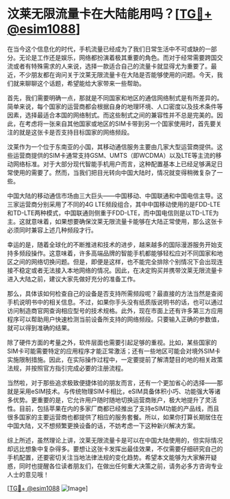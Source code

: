 # 汶莱无限流量卡在大陆能用吗？[[TG💪+ @esim1088](https://t.me/s/esim1088)]

在当今这个信息化的时代，手机流量已经成为了我们日常生活中不可或缺的一部分。无论是工作还是娱乐，网络都扮演着极其重要的角色。而对于经常需要跨国交流或者有特殊需求的人来说，选择一款适合自己的流量卡就显得尤为重要了。最近，不少朋友都在询问关于汶莱无限流量卡在大陆是否能够使用的问题。今天，我们就来聊聊这个话题，希望能给大家带来一些帮助。

首先，我们需要明确一点，那就是不同国家和地区的通信网络制式是有所差异的。简单来说，每个国家的运营商都会根据自身的地理环境、人口密度以及技术条件等因素，选择最适合本国的网络制式。而这些制式之间的兼容性并不总是完美的。因此，在考虑将一张来自其他国家或地区的SIM卡带到另一个国家使用时，首先要关注的就是这张卡是否支持目标国家的网络频段。

汶莱作为一个位于东南亚的小国，其移动通信服务主要由几家大型运营商提供。这些运营商提供的SIM卡通常支持GSM、UMTS（即WCDMA）以及LTE等主流的移动网络标准。对于大部分现代智能手机用户而言，这种配置基本上已经足够满足日常使用的需要了。然而，当我们把目光转向中国大陆时，情况就变得稍微复杂了一些。

中国大陆的移动通信市场由三大巨头——中国移动、中国联通和中国电信主导。这三家运营商分别采用了不同的4G LTE频段组合，其中中国移动使用的是FDD-LTE和TD-LTE两种模式，中国联通则侧重于FDD-LTE，而中国电信则是以TD-LTE为主。这就意味着，如果想要确保汶莱无限流量卡能够在大陆正常使用，那么这张卡必须同时兼容上述几种频段才行。

幸运的是，随着全球化的不断推进和技术的进步，越来越多的国际漫游服务开始支持多频段操作。这意味着，许多高端品牌的智能手机都能够轻松应对不同国家和地区之间的网络切换问题。但是，即便是这样，也不能完全排除个别情况下会出现连接不稳定或者无法接入本地网络的情况。因此，在决定购买并携带汶莱无限流量卡进入大陆之前，建议大家先做好充分的准备工作。

那么，具体该如何检查自己的设备是否支持所需频段呢？最直接的方法当然是查阅手机说明书中的相关信息。不过，如果你手头没有纸质版说明书的话，也可以通过访问制造商官网查询相应型号的技术规格。此外，现在市面上还有许多第三方应用程序可以帮助用户快速检测当前设备所支持的网络频段。只要输入正确的参数值，就可以得到准确的结果。

除了硬件方面的考量之外，软件层面也需要引起足够的重视。比如，某些国家的SIM卡可能需要特定的应用程序才能正常激活；还有一些地区可能会对境外SIM卡实施限制措施。因此，在实际操作过程中，一定要提前了解清楚目的地的相关政策法规，并按照官方指引完成必要的注册流程。

当然啦，对于那些追求极致便捷体验的朋友而言，还有一个更加省心的选择——那就是采用eSIM技术。与传统物理SIM卡相比，eSIM具备体积小巧、功能强大等诸多优势。更重要的是，它允许用户随时随地切换运营商账户，极大地提升了灵活性。目前，包括苹果在内的多家厂商都已经推出了支持eSIM功能的产品线，而且很多国家的主要运营商也都提供了相应的服务套餐。所以，如果你打算长期居住在中国大陆，又不想频繁更换设备的话，不妨考虑一下这种新兴解决方案。

综上所述，虽然理论上讲，汶莱无限流量卡是可以在中国大陆使用的，但实际情况却远比想象中复杂得多。要想让这张卡发挥出最佳效果，不仅需要仔细研究自己的手机配置，还要密切关注当地法律法规的变化趋势。希望本文能够为大家解开疑惑，同时也提醒各位读者朋友们，在做出任何重大决策之前，请务必多方咨询专业人士的意见哦！

[[TG💪+ @esim1088](https://t.me/s/esim1088) ![Image](https://i.postimg.cc/4NQfJmqS/Snipaste-2025-05-13-00-14-12.png)]